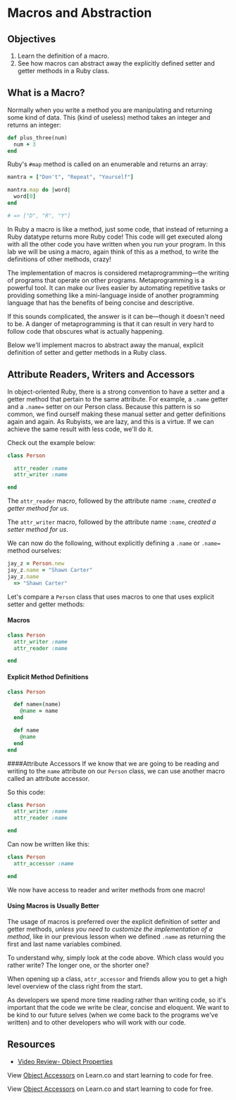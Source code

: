 # Macros and Abstraction

## Objectives

1. Learn the definition of a macro.
2. See how macros can abstract away the explicitly defined setter and getter methods in a Ruby class.

## What is a Macro?

Normally when you write a method you are manipulating and returning some kind of data.  This (kind of useless) method takes an integer and returns an integer:

```ruby
def plus_three(num)
  num + 3
end
```

Ruby's `#map` method is called on an enumerable and returns an array:

```ruby
mantra = ["Don't", "Repeat", "Yourself"]

mantra.map do |word|
  word[0]
end

# => ["D", "R", "Y"] 
```

In Ruby a macro is like a method, just some code, that instead of returning a Ruby datatype returns more Ruby code! This code will get executed along with all the other code you have written when you run your program.  In this lab we will be using a macro, again think of this as a method, to write the definitions of other methods, crazy!  

The implementation of macros is considered metaprogramming––the writing of programs that operate on other programs. Metaprogramming is a powerful tool. It can make our lives easier by automating repetitive tasks or providing something like a mini-language inside of another programming language that has the benefits of being concise and descriptive. 

If this sounds complicated, the answer is it can be—though it doesn't need to be. A danger of metaprogramming is that it can result in very hard to follow code that obscures what is actually happening.

Below we'll implement macros to abstract away the manual, explicit definition of setter and getter methods in a Ruby class.

## Attribute Readers, Writers and Accessors

In object-oriented Ruby, there is a strong convention to have a setter and a getter method that pertain to the same attribute. For example, a `.name` getter and a `.name=` setter on our Person class. Because this pattern is so common, we find ourself making these manual setter and getter definitions again and again. As Rubyists, we are lazy, and this is a virtue. If we can achieve the same result with less code, we'll do it.

Check out the example below:

```ruby
class Person

  attr_reader :name
  attr_writer :name

end
```

The `attr_reader` macro, followed by the attribute name `:name`, *created a getter method for us*.

The `attr_writer` macro, followed by the attribute name `:name`, *created a setter method for us*.

We can now do the following, without explicitly defining a `.name` or `.name=` method ourselves:

```ruby
jay_z = Person.new
jay_z.name = "Shawn Carter"
jay_z.name
  => "Shawn Carter"
```

Let's compare a `Person` class that uses macros to one that uses explicit setter and getter methods:

#### Macros

```ruby
class Person
  attr_writer :name
  attr_reader :name

end
```

#### Explicit Method Definitions

```ruby
class Person

  def name=(name)
    @name = name
  end

  def name
    @name
  end
end
```

####Attribute Accessors
If we know that we are going to be reading and writing to the `name` attribute on our `Person` class, we can use another macro called an attribute accessor.

So this code:

```ruby
class Person
  attr_writer :name
  attr_reader :name

end
```

Can now be written like this:

```ruby
class Person
  attr_accessor :name

end
```
We now have access to reader and writer methods from one macro!

#### Using Macros is Usually Better

The usage of macros is preferred over the explicit definition of setter and getter methods, *unless you need to customize the implementation of a method*, like in our previous lesson when we defined `.name` as returning the first and last name variables combined.

To understand why, simply look at the code above. Which class would you rather write? The longer one, or the shorter one?

When opening up a class, `attr_accessor` and friends allow you to get a high level overview of the class right from the start.

As developers we spend more time reading rather than writing code, so it's important that the code we write be clear, concise and eloquent. We want to be kind to our future selves (when we come back to the programs we've written) and to other developers who will work with our code. 

## Resources

* [Video Review- Object Properties](https://www.youtube.com/watch?v=ab11lJJKm8M) 

<p data-visibility='hidden'>View <a href='https://learn.co/lessons/ruby-oo-macros-readme'>Object Accessors</a> on Learn.co and start learning to code for free.</p>

<p class='util--hide'>View <a href='https://learn.co/lessons/ruby-oo-macros-readme'>Object Accessors</a> on Learn.co and start learning to code for free.</p>
